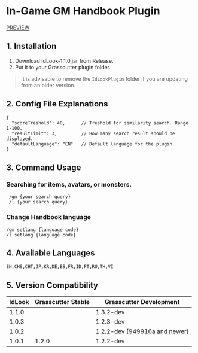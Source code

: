# In-Game GM Handbook Plugin
[PREVIEW](https://s3.oxy.my.id/public/files/idlook.gif)

## 1. Installation
1. Download IdLook-1.1.0.jar from Release.
2. Put it to your Grasscutter plugin folder.
> It is advisable to remove the `IdLookPlugin` folder if you are updating from an older version.

## 2. Config File Explanations
```
{
  "scoreTreshold": 40,      // Treshold for similarity search. Range 1-100.
  "resultLimit": 3,         // How many search result should be displayed.
  "defaultLanguage": "EN"   // Default language for the plugin.
}
```

## 3. Command Usage
### Searching for items, avatars, or monsters.
```
 /gm {your search query}
 /l {your search query}
 ```
### Change Handbook language
```
/gm setlang {language code}
/l setlang {language code}
```

## 4. Available Languages
```
EN,CHS,CHT,JP,KR,DE,ES,FR,ID,PT,RU,TH,VI
```

## 5. Version Compatibility

| IdLook | Grasscutter Stable | Grasscutter Development |
|--------|--------------------|--------------------|
| 1.1.0  |                    | 1.3.2-dev          |
| 1.0.3  |                    | 1.2.3-dev          |
| 1.0.2  |                    | 1.2.2-dev [(949916a and newer)](https://github.com/Grasscutters/Grasscutter/commit/949916ad8060afbd31507b4c5f62427fb6dd59bb)         |
| 1.0.1  | 1.2.0              | 1.2.2-dev          |